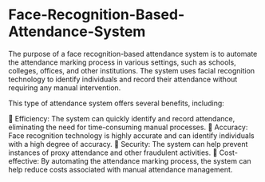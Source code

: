 # Face-Recognition-Based-Attendance-System

The purpose of a face recognition-based attendance system is to automate the 
attendance marking process in various settings, such as schools, colleges, offices, and other 
institutions. The system uses facial recognition technology to identify individuals and record 
their attendance without requiring any manual intervention. 

This type of attendance system offers several benefits, including: 

 Efficiency: The system can quickly identify and record attendance, eliminating the need for time-consuming manual processes. 
 Accuracy: Face recognition technology is highly accurate and can identify individuals with a high degree of accuracy. 
 Security: The system can help prevent instances of proxy attendance and other fraudulent activities. 
 Cost-effective: By automating the attendance marking process, the system can help 
reduce costs associated with manual attendance management. 
